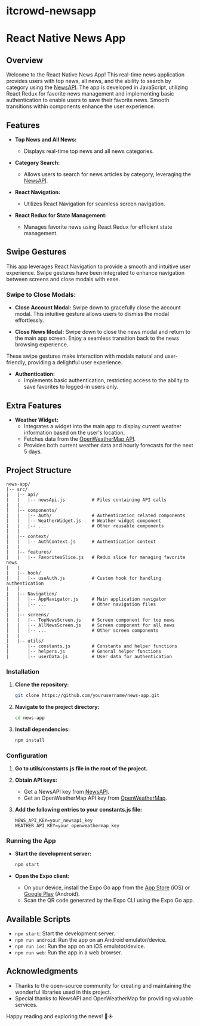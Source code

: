 # itcrowd-newsapp


# React Native News App

## Overview

Welcome to the React Native News App! This real-time news application provides users with top news, all news, and the ability to search by category using the [NewsAPI](https://newsapi.org/). The app is developed in JavaScript, utilizing React Redux for favorite news management and implementing basic authentication to enable users to save their favorite news. Smooth transitions within components enhance the user experience.

## Features

- **Top News and All News:**
  - Displays real-time top news and all news categories.

- **Category Search:**
  - Allows users to search for news articles by category, leveraging the [NewsAPI](https://newsapi.org/).

- **React Navigation:**
  - Utilizes React Navigation for seamless screen navigation.

- **React Redux for State Management:**
  - Manages favorite news using React Redux for efficient state management.

## Swipe Gestures

This app leverages React Navigation to provide a smooth and intuitive user experience. Swipe gestures have been integrated to enhance navigation between screens and close modals with ease.

### Swipe to Close Modals:

- **Close Account Modal:** Swipe down to gracefully close the account modal. This intuitive gesture allows users to dismiss the modal effortlessly.

- **Close News Modal:** Swipe down to close the news modal and return to the main app screen. Enjoy a seamless transition back to the news browsing experience.

These swipe gestures make interaction with modals natural and user-friendly, providing a delightful user experience.

- **Authentication:**
  - Implements basic authentication, restricting access to the ability to save favorites to logged-in users only.

## Extra Features

- **Weather Widget:**
  - Integrates a widget into the main app to display current weather information based on the user's location.
  - Fetches data from the [OpenWeatherMap API](https://openweathermap.org/api).
  - Provides both current weather data and hourly forecasts for the next 5 days.

## Project Structure

```plaintext
news-app/
|-- src/
|   |-- api/
|   |   |-- newsApi.js          # Files containing API calls
|   |
|   |-- components/
|   |   |-- Auth/               # Authentication related components
|   |   |-- WeatherWidget.js    # Weather widget component
|   |   |-- ...                 # Other reusable components
|   |
|   |-- context/
|   |   |-- AuthContext.js      # Authentication context
|   |
|   |-- features/
|   |   |-- FavoritesSlice.js   # Redux slice for managing favorite news
|   |
|   |-- hook/
|   |   |-- useAuth.js          # Custom hook for handling authentication
|   |
|   |-- Navigation/
|   |   |-- AppNavigator.js     # Main application navigator
|   |   |-- ...                 # Other navigation files
|   |
|   |-- screens/
|   |   |-- TopNewsScreen.js    # Screen component for top news
|   |   |-- AllNewsScreen.js    # Screen component for all news
|   |   |-- ...                 # Other screen components
|   |
|   |-- utils/
|       |-- constants.js        # Constants and helper functions
|       |-- helpers.js          # General helper functions
|       |-- userData.js         # User data for authentication
```

### Installation

1. **Clone the repository:**

    ```bash
    git clone https://github.com/yourusername/news-app.git
    ```

2. **Navigate to the project directory:**

    ```bash
    cd news-app
    ```

3. **Install dependencies:**

    ```bash
    npm install
    ```

### Configuration

1. **Go to utils/constants.js file in the root of the project.**

2. **Obtain API keys:**
   - Get a NewsAPI key from [NewsAPI](https://newsapi.org/).
   - Get an OpenWeatherMap API key from [OpenWeatherMap](https://openweathermap.org/).

3. **Add the following entries to your constants.js file:**

    ```env
    NEWS_API_KEY=your_newsapi_key
    WEATHER_API_KEY=your_openweathermap_key
    ```

### Running the App

- **Start the development server:**

    ```bash
    npm start
    ```

- **Open the Expo client:**
  - On your device, install the Expo Go app from the [App Store](https://apps.apple.com/app/apple-store/id982107779) (iOS) or [Google Play](https://play.google.com/store/apps/details?id=host.exp.exponent) (Android).
  - Scan the QR code generated by the Expo CLI using the Expo Go app.

## Available Scripts

- `npm start`: Start the development server.
- `npm run android`: Run the app on an Android emulator/device.
- `npm run ios`: Run the app on an iOS emulator/device.
- `npm run web`: Run the app in a web browser.


## Acknowledgments

- Thanks to the open-source community for creating and maintaining the wonderful libraries used in this project.
- Special thanks to NewsAPI and OpenWeatherMap for providing valuable services.

Happy reading and exploring the news! 📰☀️
